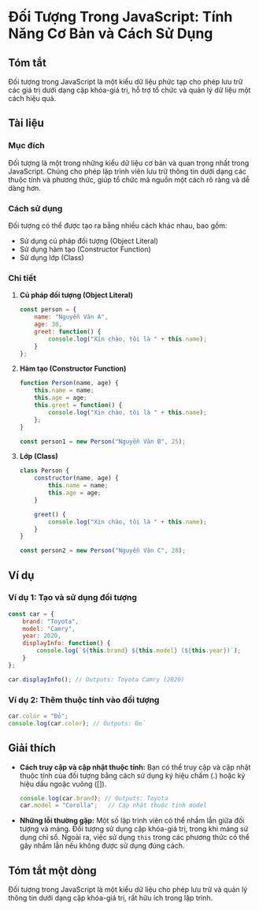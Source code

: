 <!--
Meta Description: # Đối Tượng Trong JavaScript: Tính Năng Cơ Bản và Cách Sử Dụng ## Tóm tắt Đối tượng trong JavaScript là một kiểu dữ liệu phức tạp cho phép lưu trữ các...
Meta Keywords: đối, tượng, dụng, javascript, name
-->

# Đối Tượng Trong JavaScript: Tính Năng Cơ Bản và Cách Sử Dụng

## Tóm tắt
Đối tượng trong JavaScript là một kiểu dữ liệu phức tạp cho phép lưu trữ các giá trị dưới dạng cặp khóa-giá trị, hỗ trợ tổ chức và quản lý dữ liệu một cách hiệu quả.

## Tài liệu
### Mục đích
Đối tượng là một trong những kiểu dữ liệu cơ bản và quan trọng nhất trong JavaScript. Chúng cho phép lập trình viên lưu trữ thông tin dưới dạng các thuộc tính và phương thức, giúp tổ chức mã nguồn một cách rõ ràng và dễ dàng hơn.

### Cách sử dụng
Đối tượng có thể được tạo ra bằng nhiều cách khác nhau, bao gồm:
- Sử dụng cú pháp đối tượng (Object Literal)
- Sử dụng hàm tạo (Constructor Function)
- Sử dụng lớp (Class)

### Chi tiết
1. **Cú pháp đối tượng (Object Literal)**
   ```javascript
   const person = {
       name: "Nguyễn Văn A",
       age: 30,
       greet: function() {
           console.log("Xin chào, tôi là " + this.name);
       }
   };
   ```

2. **Hàm tạo (Constructor Function)**
   ```javascript
   function Person(name, age) {
       this.name = name;
       this.age = age;
       this.greet = function() {
           console.log("Xin chào, tôi là " + this.name);
       };
   }

   const person1 = new Person("Nguyễn Văn B", 25);
   ```

3. **Lớp (Class)**
   ```javascript
   class Person {
       constructor(name, age) {
           this.name = name;
           this.age = age;
       }

       greet() {
           console.log("Xin chào, tôi là " + this.name);
       }
   }

   const person2 = new Person("Nguyễn Văn C", 28);
   ```

## Ví dụ
### Ví dụ 1: Tạo và sử dụng đối tượng
```javascript
const car = {
    brand: "Toyota",
    model: "Camry",
    year: 2020,
    displayInfo: function() {
        console.log(`${this.brand} ${this.model} (${this.year})`);
    }
};

car.displayInfo(); // Outputs: Toyota Camry (2020)
```

### Ví dụ 2: Thêm thuộc tính vào đối tượng
```javascript
car.color = "Đỏ";
console.log(car.color); // Outputs: Đỏ
```

## Giải thích
- **Cách truy cập và cập nhật thuộc tính:** Bạn có thể truy cập và cập nhật thuộc tính của đối tượng bằng cách sử dụng ký hiệu chấm (.) hoặc ký hiệu dấu ngoặc vuông ([]).
  ```javascript
  console.log(car.brand); // Outputs: Toyota
  car.model = "Corolla";   // Cập nhật thuộc tính model
  ```

- **Những lỗi thường gặp:** Một số lập trình viên có thể nhầm lẫn giữa đối tượng và mảng. Đối tượng sử dụng cặp khóa-giá trị, trong khi mảng sử dụng chỉ số. Ngoài ra, việc sử dụng `this` trong các phương thức có thể gây nhầm lẫn nếu không được sử dụng đúng cách.

## Tóm tắt một dòng
Đối tượng trong JavaScript là một kiểu dữ liệu cho phép lưu trữ và quản lý thông tin dưới dạng cặp khóa-giá trị, rất hữu ích trong lập trình.